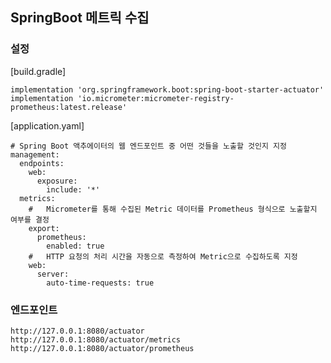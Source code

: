 ## SpringBoot 메트릭 수집 ##
### 설정 ###

[build.gradle]
```
implementation 'org.springframework.boot:spring-boot-starter-actuator'
implementation 'io.micrometer:micrometer-registry-prometheus:latest.release'
```

[application.yaml]
```
# Spring Boot 액추에이터의 웹 엔드포인트 중 어떤 것들을 노출할 것인지 지정
management:
  endpoints:
    web:
      exposure:
        include: '*'
  metrics:
    #   Micrometer를 통해 수집된 Metric 데이터를 Prometheus 형식으로 노출할지 여부를 결정
    export:
      prometheus:
        enabled: true
    #   HTTP 요청의 처리 시간을 자동으로 측정하여 Metric으로 수집하도록 지정
    web:
      server:
        auto-time-requests: true
```

### 엔드포인트 ###
```
http://127.0.0.1:8080/actuator
http://127.0.0.1:8080/actuator/metrics
http://127.0.0.1:8080/actuator/prometheus
```


